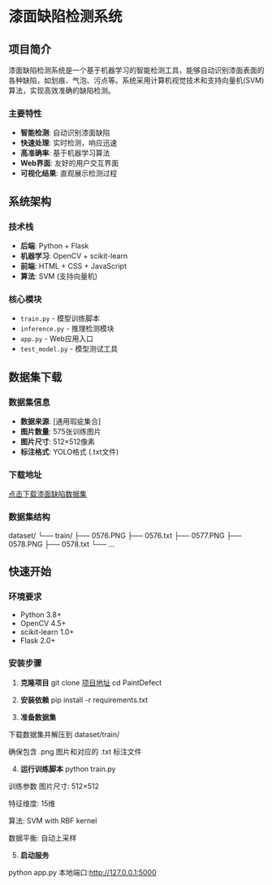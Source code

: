 #  漆面缺陷检测系统

##  项目简介

漆面缺陷检测系统是一个基于机器学习的智能检测工具，能够自动识别漆面表面的各种缺陷，如划痕、气泡、污点等。系统采用计算机视觉技术和支持向量机(SVM)算法，实现高效准确的缺陷检测。

###  主要特性
-  **智能检测**: 自动识别漆面缺陷
-  **快速处理**: 实时检测，响应迅速  
-  **高准确率**: 基于机器学习算法
-  **Web界面**: 友好的用户交互界面
-  **可视化结果**: 直观展示检测过程

##  系统架构

### 技术栈
- **后端**: Python + Flask
- **机器学习**: OpenCV + scikit-learn
- **前端**: HTML + CSS + JavaScript
- **算法**: SVM (支持向量机)

### 核心模块
- `train.py` - 模型训练脚本
- `inference.py` - 推理检测模块
- `app.py` - Web应用入口
- `test_model.py` - 模型测试工具

##  数据集下载

### 数据集信息
- **数据来源**: [通用瑕疵集合]
- **图片数量**: 575张训练图片
- **图片尺寸**: 512×512像素
- **标注格式**: YOLO格式 (.txt文件)

### 下载地址
 [点击下载漆面缺陷数据集](  https://gitcode.com/open-source-toolkit/1ce67  )

### 数据集结构
dataset/
└── train/
├── 0576.PNG
├── 0576.txt
├── 0577.PNG
├── 0578.PNG
├── 0578.txt
└── ...


##  快速开始

### 环境要求
- Python 3.8+
- OpenCV 4.5+
- scikit-learn 1.0+
- Flask 2.0+

### 安装步骤

1. **克隆项目**
git clone [项目地址](https://github.com/tonewworld/PaintDefect.git)
cd PaintDefect

2. **安装依赖**
pip install -r requirements.txt

3. **准备数据集**

下载数据集并解压到 dataset/train/

确保包含 .png 图片和对应的 .txt 标注文件

4. **运行训练脚本**
python train.py

训练参数
图片尺寸: 512×512

特征维度: 15维

算法: SVM with RBF kernel

数据平衡: 自动上采样

5. **启动服务**

python app.py
本地端口:http://127.0.0.1:5000